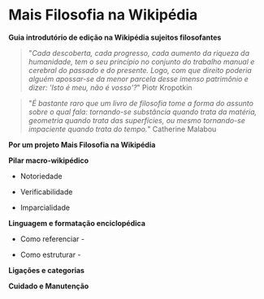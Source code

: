 # Mais Filosofia na Wikipédia
**Guia introdutório de edição na Wikipédia sujeitos filosofantes**
>"_Cada descoberta, cada progresso, cada aumento da riqueza da humanidade, tem o seu princípio no conjunto do trabalho manual e cerebral do passado e do presente. Logo, com que direito poderia alguém apossar-se da menor parcela desse imenso patrimônio e dizer: 'Isto é meu, não é vosso'?_"
Piotr Kropotkin

>"_É bastante raro que um livro de filosofia tome a forma do assunto sobre o qual fala: tornando-se substância quando trata da matéria, geometria quando trata das superfícies, ou mesmo tornando-se impaciente quando trata do tempo._" Catherine Malabou

**Por um projeto Mais Filosofia na Wikipédia**

**Pilar macro-wikipédico**

- Notoriedade

- Verificabilidade

- Imparcialidade

**Linguagem e formatação enciclopédica**

- Como referenciar -

- Como estruturar - 

**Ligações e categorias**

**Cuidado e Manutenção**

